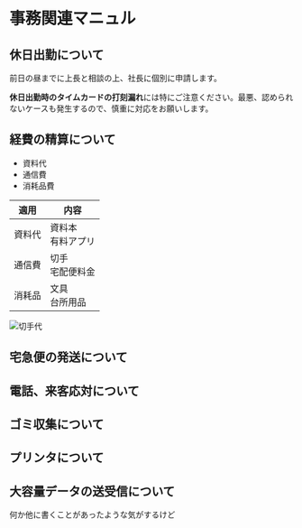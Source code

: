 # 事務関連マニュル
## 休日出勤について
前日の昼までに上長と相談の上、社長に個別に申請します。

**休日出勤時のタイムカードの打刻漏れ**には特にご注意ください。最悪、認められないケースも発生するので、慎重に対応をお願いします。
## 経費の精算について
- 資料代
- 通信費
- 消耗品費

|適用 |内容
|--|--
|資料代|資料本<br>有料アプリ
|通信費|切手<br>宅配便料金
|消耗品|文具<br>台所用品

![切手代](img/markdown-image.png)

## 宅急便の発送について
## 電話、来客応対について
## ゴミ収集について
## プリンタについて
## 大容量データの送受信について

何か他に書くことがあったような気がするけど